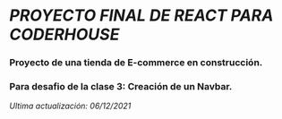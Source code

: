 # *PROYECTO FINAL DE REACT PARA CODERHOUSE*


### Proyecto de una tienda de E-commerce en construcción.
### Para desafio de la clase 3: Creación de un Navbar.
_Ultima actualización: 06/12/2021_